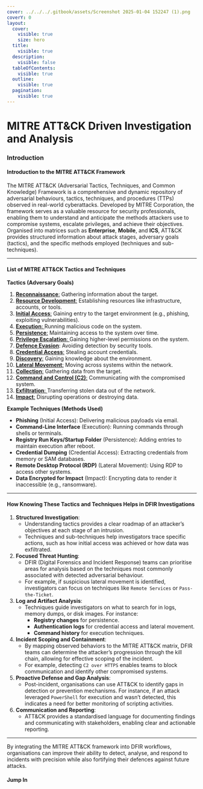 ```yaml
---
cover: ../../../.gitbook/assets/Screenshot 2025-01-04 152247 (1).png
coverY: 0
layout:
  cover:
    visible: true
    size: hero
  title:
    visible: true
  description:
    visible: false
  tableOfContents:
    visible: true
  outline:
    visible: true
  pagination:
    visible: true
---
```


# MITRE ATT\&CK Driven Investigation and Analysis

### **Introduction**

#### **Introduction to the MITRE ATT\&CK Framework**

The MITRE ATT\&CK (Adversarial Tactics, Techniques, and Common Knowledge) Framework is a comprehensive and dynamic repository of adversarial behaviours, tactics, techniques, and procedures (TTPs) observed in real-world cyberattacks. Developed by MITRE Corporation, the framework serves as a valuable resource for security professionals, enabling them to understand and anticipate the methods attackers use to compromise systems, escalate privileges, and achieve their objectives. Organised into matrices such as **Enterprise**, **Mobile**, and **ICS**, ATT\&CK provides structured information about attack stages, adversary goals (tactics), and the specific methods employed (techniques and sub-techniques).

***

#### **List of MITRE ATT\&CK Tactics and Techniques**

**Tactics (Adversary Goals)**

1. [**Reconnaissance**:](../../dfir/response-strategies/) Gathering information about the target.
2. [**Resource Development**:](reconnaissance-ta0043-techniques.md) Establishing resources like infrastructure, accounts, or tools.
3. [**Initial Access**:](../../dfir/response-strategies/initial-impact-assessment-techniques.md) Gaining entry to the target environment (e.g., phishing, exploiting vulnerabilities).
4. [**Execution**: ](command-execution-ta0002-techniques.md)Running malicious code on the system.
5. [**Persistence**:](persistence-ta0003-techniques.md) Maintaining access to the system over time.
6. [**Privilege Escalation**: ](../kql-use-cases/privilege-escalation-ta0004.md)Gaining higher-level permissions on the system.
7. [**Defence Evasion**](defence-evasion-ta0005-techniques.md): Avoiding detection by security tools.
8. [**Credential Access**:](credential-access-ta0006-techniques.md) Stealing account credentials.
9. [**Discovery**:](discovery-ta0007-techniques.md) Gaining knowledge about the environment.
10. [**Lateral Movement**:](lateral-movement-ta0008-techniques.md) Moving across systems within the network.
11. [**Collection**:](../mitre-att-and-ck-driven-investigation-and-analysis/collection-ta0009-techniques.md) Gathering data from the target.
12. [**Command and Control (C2)**:](command-and-control-c2-ta0011-techniques.md) Communicating with the compromised system.
13. [**Exfiltration**: ](exfiltration-ta0010-techniques.md)Transferring stolen data out of the network.
14. [**Impact**:](impact-ta0040-techniques.md) Disrupting operations or destroying data.

**Example Techniques (Methods Used)**

* **Phishing** (Initial Access): Delivering malicious payloads via email.
* **Command-Line Interface** (Execution): Running commands through shells or terminals.
* **Registry Run Keys/Startup Folder** (Persistence): Adding entries to maintain execution after reboot.
* **Credential Dumping** (Credential Access): Extracting credentials from memory or SAM databases.
* **Remote Desktop Protocol (RDP)** (Lateral Movement): Using RDP to access other systems.
* **Data Encrypted for Impact** (Impact): Encrypting data to render it inaccessible (e.g., ransomware).

***

#### **How Knowing These Tactics and Techniques Helps in DFIR Investigations**

1. **Structured Investigation**:
   * Understanding tactics provides a clear roadmap of an attacker’s objectives at each stage of an intrusion.
   * Techniques and sub-techniques help investigators trace specific actions, such as how initial access was achieved or how data was exfiltrated.
2. **Focused Threat Hunting**:
   * DFIR (Digital Forensics and Incident Response) teams can prioritise areas for analysis based on the techniques most commonly associated with detected adversarial behaviour.
   * For example, if suspicious lateral movement is identified, investigators can focus on techniques like `Remote Services` or `Pass-the-Ticket`.
3. **Log and Artifact Analysis**:
   * Techniques guide investigators on what to search for in logs, memory dumps, or disk images. For instance:
     * **Registry changes** for persistence.
     * **Authentication logs** for credential access and lateral movement.
     * **Command history** for execution techniques.
4. **Incident Scoping and Containment**:
   * By mapping observed behaviors to the MITRE ATT\&CK matrix, DFIR teams can determine the attacker’s progression through the kill chain, allowing for effective scoping of the incident.
   * For example, detecting `C2 over HTTPS` enables teams to block communication and identify other compromised systems.
5. **Proactive Defense and Gap Analysis**:
   * Post-incident, organisations can use ATT\&CK to identify gaps in detection or prevention mechanisms. For instance, if an attack leveraged `PowerShell` for execution and wasn’t detected, this indicates a need for better monitoring of scripting activities.
6. **Communication and Reporting**:
   * ATT\&CK provides a standardised language for documenting findings and communicating with stakeholders, enabling clear and actionable reporting.

***

By integrating the MITRE ATT\&CK framework into DFIR workflows, organisations can improve their ability to detect, analyse, and respond to incidents with precision while also fortifying their defences against future attacks.

#### **Jump In**
